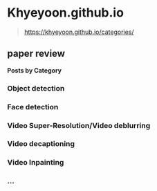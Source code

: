 # Khyeyoon.github.io

> https://khyeyoon.github.io/categories/

## paper review

**Posts by Category**

### Object detection

### Face detection

### Video Super-Resolution/Video deblurring

### Video decaptioning

### Video Inpainting

### ...
